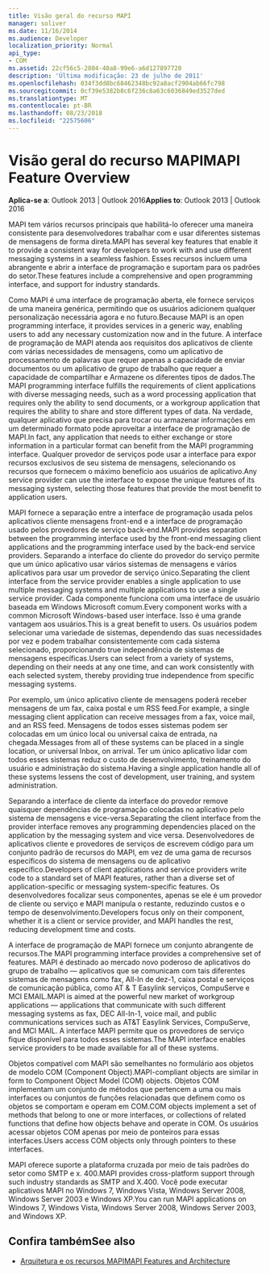 ```yaml
---
title: Visão geral do recurso MAPI
manager: soliver
ms.date: 11/16/2014
ms.audience: Developer
localization_priority: Normal
api_type:
- COM
ms.assetid: 22cf56c5-2804-40a8-99e6-a6d127897720
description: 'Última modificação: 23 de julho de 2011'
ms.openlocfilehash: 034f3dd8bc68462348bc92a8acf2904ab66fc798
ms.sourcegitcommit: 0cf39e5382b8c6f236c8a63c6036849ed3527ded
ms.translationtype: MT
ms.contentlocale: pt-BR
ms.lasthandoff: 08/23/2018
ms.locfileid: "22575606"
---
```

# <a name="mapi-feature-overview"></a><span data-ttu-id="0fbd1-103">Visão geral do recurso MAPI</span><span class="sxs-lookup"><span data-stu-id="0fbd1-103">MAPI Feature Overview</span></span>
 
<span data-ttu-id="0fbd1-104">**Aplica-se a**: Outlook 2013 | Outlook 2016</span><span class="sxs-lookup"><span data-stu-id="0fbd1-104">**Applies to**: Outlook 2013 | Outlook 2016</span></span> 
  
<span data-ttu-id="0fbd1-105">MAPI tem vários recursos principais que habilitá-lo oferecer uma maneira consistente para desenvolvedores trabalhar com e usar diferentes sistemas de mensagens de forma direta.</span><span class="sxs-lookup"><span data-stu-id="0fbd1-105">MAPI has several key features that enable it to provide a consistent way for developers to work with and use different messaging systems in a seamless fashion.</span></span> <span data-ttu-id="0fbd1-106">Esses recursos incluem uma abrangente e abrir a interface de programação e suportam para os padrões do setor.</span><span class="sxs-lookup"><span data-stu-id="0fbd1-106">These features include a comprehensive and open programming interface, and support for industry standards.</span></span> 
  
<span data-ttu-id="0fbd1-107">Como MAPI é uma interface de programação aberta, ele fornece serviços de uma maneira genérica, permitindo que os usuários adicionem qualquer personalização necessária agora e no futuro.</span><span class="sxs-lookup"><span data-stu-id="0fbd1-107">Because MAPI is an open programming interface, it provides services in a generic way, enabling users to add any necessary customization now and in the future.</span></span> <span data-ttu-id="0fbd1-108">A interface de programação de MAPI atenda aos requisitos dos aplicativos de cliente com várias necessidades de mensagens, como um aplicativo de processamento de palavras que requer apenas a capacidade de enviar documentos ou um aplicativo de grupo de trabalho que requer a capacidade de compartilhar e Armazene os diferentes tipos de dados.</span><span class="sxs-lookup"><span data-stu-id="0fbd1-108">The MAPI programming interface fulfills the requirements of client applications with diverse messaging needs, such as a word processing application that requires only the ability to send documents, or a workgroup application that requires the ability to share and store different types of data.</span></span> <span data-ttu-id="0fbd1-109">Na verdade, qualquer aplicativo que precisa para trocar ou armazenar informações em um determinado formato pode aproveitar a interface de programação de MAPI.</span><span class="sxs-lookup"><span data-stu-id="0fbd1-109">In fact, any application that needs to either exchange or store information in a particular format can benefit from the MAPI programming interface.</span></span> <span data-ttu-id="0fbd1-110">Qualquer provedor de serviços pode usar a interface para expor recursos exclusivos de seu sistema de mensagens, selecionando os recursos que fornecem o máximo benefício aos usuários de aplicativo.</span><span class="sxs-lookup"><span data-stu-id="0fbd1-110">Any service provider can use the interface to expose the unique features of its messaging system, selecting those features that provide the most benefit to application users.</span></span>
  
<span data-ttu-id="0fbd1-111">MAPI fornece a separação entre a interface de programação usada pelos aplicativos cliente mensagens front-end e a interface de programação usado pelos provedores de serviço back-end.</span><span class="sxs-lookup"><span data-stu-id="0fbd1-111">MAPI provides separation between the programming interface used by the front-end messaging client applications and the programming interface used by the back-end service providers.</span></span> <span data-ttu-id="0fbd1-112">Separando a interface do cliente do provedor do serviço permite que um único aplicativo usar vários sistemas de mensagens e vários aplicativos para usar um provedor de serviço único.</span><span class="sxs-lookup"><span data-stu-id="0fbd1-112">Separating the client interface from the service provider enables a single application to use multiple messaging systems and multiple applications to use a single service provider.</span></span> <span data-ttu-id="0fbd1-113">Cada componente funciona com uma interface de usuário baseada em Windows Microsoft comum.</span><span class="sxs-lookup"><span data-stu-id="0fbd1-113">Every component works with a common Microsoft Windows-based user interface.</span></span> <span data-ttu-id="0fbd1-114">Isso é uma grande vantagem aos usuários.</span><span class="sxs-lookup"><span data-stu-id="0fbd1-114">This is a great benefit to users.</span></span> <span data-ttu-id="0fbd1-115">Os usuários podem selecionar uma variedade de sistemas, dependendo das suas necessidades por vez e podem trabalhar consistentemente com cada sistema selecionado, proporcionando true independência de sistemas de mensagens específicas.</span><span class="sxs-lookup"><span data-stu-id="0fbd1-115">Users can select from a variety of systems, depending on their needs at any one time, and can work consistently with each selected system, thereby providing true independence from specific messaging systems.</span></span> 
  
<span data-ttu-id="0fbd1-116">Por exemplo, um único aplicativo cliente de mensagens poderá receber mensagens de um fax, caixa postal e um RSS feed.</span><span class="sxs-lookup"><span data-stu-id="0fbd1-116">For example, a single messaging client application can receive messages from a fax, voice mail, and an RSS feed.</span></span> <span data-ttu-id="0fbd1-117">Mensagens de todos esses sistemas podem ser colocadas em um único local ou universal caixa de entrada, na chegada.</span><span class="sxs-lookup"><span data-stu-id="0fbd1-117">Messages from all of these systems can be placed in a single location, or universal Inbox, on arrival.</span></span> <span data-ttu-id="0fbd1-118">Ter um único aplicativo lidar com todos esses sistemas reduz o custo de desenvolvimento, treinamento do usuário e administração do sistema.</span><span class="sxs-lookup"><span data-stu-id="0fbd1-118">Having a single application handle all of these systems lessens the cost of development, user training, and system administration.</span></span> 
  
<span data-ttu-id="0fbd1-119">Separando a interface de cliente da interface do provedor remove quaisquer dependências de programação colocadas no aplicativo pelo sistema de mensagens e vice-versa.</span><span class="sxs-lookup"><span data-stu-id="0fbd1-119">Separating the client interface from the provider interface removes any programming dependencies placed on the application by the messaging system and vice versa.</span></span> <span data-ttu-id="0fbd1-120">Desenvolvedores de aplicativos cliente e provedores de serviços de escrevem código para um conjunto padrão de recursos do MAPI, em vez de uma gama de recursos específicos do sistema de mensagens ou de aplicativo específico.</span><span class="sxs-lookup"><span data-stu-id="0fbd1-120">Developers of client applications and service providers write code to a standard set of MAPI features, rather than a diverse set of application-specific or messaging system-specific features.</span></span> <span data-ttu-id="0fbd1-121">Os desenvolvedores focalizar seus componentes, apenas se ele é um provedor de cliente ou serviço e MAPI manipula o restante, reduzindo custos e o tempo de desenvolvimento.</span><span class="sxs-lookup"><span data-stu-id="0fbd1-121">Developers focus only on their component, whether it is a client or service provider, and MAPI handles the rest, reducing development time and costs.</span></span>
  
<span data-ttu-id="0fbd1-122">A interface de programação de MAPI fornece um conjunto abrangente de recursos.</span><span class="sxs-lookup"><span data-stu-id="0fbd1-122">The MAPI programming interface provides a comprehensive set of features.</span></span> <span data-ttu-id="0fbd1-123">MAPI é destinado ao mercado novo poderoso de aplicativos do grupo de trabalho — aplicativos que se comunicam com tais diferentes sistemas de mensagens como fax, All-In de dez-1, caixa postal e serviços de comunicação pública, como AT & T Easylink serviços, CompuServe e MCI EMAIL.</span><span class="sxs-lookup"><span data-stu-id="0fbd1-123">MAPI is aimed at the powerful new market of workgroup applications — applications that communicate with such different messaging systems as fax, DEC All-In-1, voice mail, and public communications services such as AT&T Easylink Services, CompuServe, and MCI MAIL.</span></span> <span data-ttu-id="0fbd1-124">A interface MAPI permite que os provedores de serviço fique disponível para todos esses sistemas.</span><span class="sxs-lookup"><span data-stu-id="0fbd1-124">The MAPI interface enables service providers to be made available for all of these systems.</span></span> 
  
<span data-ttu-id="0fbd1-125">Objetos compatível com MAPI são semelhantes no formulário aos objetos de modelo COM (Component Object).</span><span class="sxs-lookup"><span data-stu-id="0fbd1-125">MAPI-compliant objects are similar in form to Component Object Model (COM) objects.</span></span> <span data-ttu-id="0fbd1-126">Objetos COM implementam um conjunto de métodos que pertencem a uma ou mais interfaces ou conjuntos de funções relacionadas que definem como os objetos se comportam e operam em COM.</span><span class="sxs-lookup"><span data-stu-id="0fbd1-126">COM objects implement a set of methods that belong to one or more interfaces, or collections of related functions that define how objects behave and operate in COM.</span></span> <span data-ttu-id="0fbd1-127">Os usuários acessar objetos COM apenas por meio de ponteiros para essas interfaces.</span><span class="sxs-lookup"><span data-stu-id="0fbd1-127">Users access COM objects only through pointers to these interfaces.</span></span>
  
<span data-ttu-id="0fbd1-128">MAPI oferece suporte a plataforma cruzada por meio de tais padrões do setor como SMTP e x. 400.</span><span class="sxs-lookup"><span data-stu-id="0fbd1-128">MAPI provides cross-platform support through such industry standards as SMTP and X.400.</span></span> <span data-ttu-id="0fbd1-129">Você pode executar aplicativos MAPI no Windows 7, Windows Vista, Windows Server 2008, Windows Server 2003 e Windows XP.</span><span class="sxs-lookup"><span data-stu-id="0fbd1-129">You can run MAPI applications on Windows 7, Windows Vista, Windows Server 2008, Windows Server 2003, and Windows XP.</span></span> 
  
## <a name="see-also"></a><span data-ttu-id="0fbd1-130">Confira também</span><span class="sxs-lookup"><span data-stu-id="0fbd1-130">See also</span></span>

- [<span data-ttu-id="0fbd1-131">Arquitetura e os recursos MAPI</span><span class="sxs-lookup"><span data-stu-id="0fbd1-131">MAPI Features and Architecture</span></span>](mapi-features-and-architecture.md)

